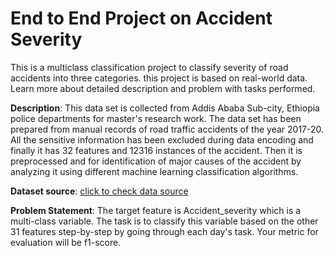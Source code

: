 # End to End Project on Accident Severity 


This is a multiclass classification project to classify severity of road accidents into three categories. this project is based on real-world data. Learn more about detailed description and problem with tasks performed.

**Description**: This data set is collected from Addis Ababa Sub-city, Ethiopia police departments for master's research work. The data set has been prepared from manual records of road traffic accidents of the year 2017-20. All the sensitive information has been excluded during data encoding and finally it has 32 features and 12316 instances of the accident. Then it is preprocessed and for identification of major causes of the accident by analyzing it using different machine learning classification algorithms.

**Dataset source**: [click to check data source](https://www.narcis.nl/dataset/RecordID/oai%3Aeasy.dans.knaw.nl%3Aeasy-dataset%3A191591)

**Problem Statement**: The target feature is Accident_severity which is a multi-class variable. The task is to classify this variable based on the other 31 features step-by-step by going through each day's task. Your metric for evaluation will be f1-score.


